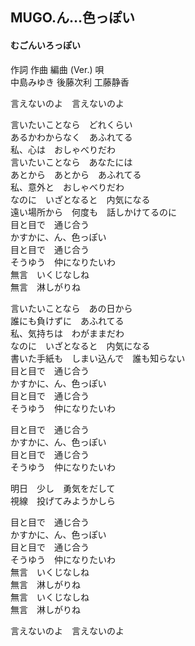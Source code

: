 
## MUGO.ん…色っぽい
#### むごんいろっぽい

作詞  作曲  編曲 (Ver.)   唄  
中島みゆき   後藤次利        工藤静香  
  
言えないのよ　言えないのよ  
  
言いたいことなら　どれくらい  
あるかわからなく　あふれてる  
私、心は　おしゃべりだわ  
言いたいことなら　あなたには  
あとから　あとから　あふれてる  
私、意外と　おしゃべりだわ  
なのに　いざとなると　内気になる  
遠い場所から　何度も　話しかけてるのに  
目と目で　通じ合う  
かすかに、ん、色っぽい  
目と目で　通じ合う  
そうゆう　仲になりたいわ  
無言　いくじなしね  
無言　淋しがりね  
  
  
言いたいことなら　あの日から  
誰にも負けずに　あふれてる  
私、気持ちは　わがままだわ  
なのに　いざとなると　内気になる  
書いた手紙も　しまい込んで　誰も知らない  
目と目で　通じ合う  
かすかに、ん、色っぽい  
目と目で　通じ合う  
そうゆう　仲になりたいわ  
  
目と目で　通じ合う  
かすかに、ん、色っぽい  
目と目で　通じ合う  
そうゆう　仲になりたいわ  
  
明日　少し　勇気をだして  
視線　投げてみようかしら  
  
目と目で　通じ合う  
かすかに、ん、色っぽい  
目と目で　通じ合う  
そうゆう　仲になりたいわ  
無言　いくじなしね  
無言　淋しがりね  
無言　いくじなしね  
無言　淋しがりね  
  
言えないのよ　言えないのよ  